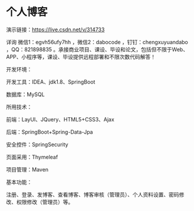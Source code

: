 # 个人博客

演示链接：https://live.csdn.net/v/314733


详询 微信1：egvh56ufy7hh ，微信2：dabocode ，钉钉：chengxuyuandabo ，QQ：821898835 。承接商业项目、课设、毕设和论文，包括但不限于Web、APP、小程序等，课设、毕设提供远程部署和不限次数代码解答！

开发环境：

开发工具：IDEA、jdk1.8、SpringBoot

数据库：MySQL

所用技术：

前端：LayUI、JQuery、HTML5+CSS3、Ajax

后端：SpringBoot+Spring-Data-Jpa

安全控件：SpringSecurity

页面采用：Thymeleaf

项目管理：Maven

基本功能：

注册、登录、发博客、查看博客、博客审核（管理员）、个人资料设置、密码修改、权限修改（管理员）等。
